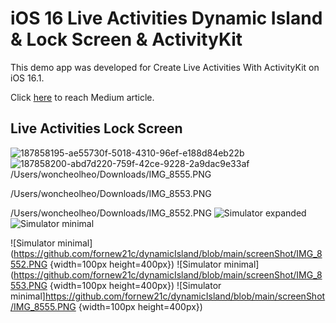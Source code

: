 # iOS 16 Live Activities Dynamic Island & Lock Screen & ActivityKit

This demo app was developed for Create Live Activities With ActivityKit on iOS 16.1.

Click [here](https://betterprogramming.pub/create-live-activities-with-activitykit-on-ios-16-beta-4766a347035b) to reach Medium article.

## Live Activities Lock Screen
![187858195-ae55730f-5018-4310-96ef-e188d84eb22b](https://user-images.githubusercontent.com/10993355/190917762-24cd198e-4691-490d-978e-f89d94d248fa.jpg)
![187858200-abd7d220-759f-42ce-9228-2a9dac9e33af](https://user-images.githubusercontent.com/10993355/190917764-cd36424f-5595-4a08-9c6f-f88135e72611.jpg)
/Users/woncheolheo/Downloads/IMG_8555.PNG

/Users/woncheolheo/Downloads/IMG_8553.PNG

/Users/woncheolheo/Downloads/IMG_8552.PNG
![Simulator expanded](https://user-images.githubusercontent.com/10993355/190917707-411e1a39-81a1-4c34-a789-4422b0d468d6.png)
![Simulator minimal](https://user-images.githubusercontent.com/10993355/190917709-5c6df5f6-1d62-4c48-81d2-60b1bd5f9ff5.png)


![Simulator minimal](https://github.com/fornew21c/dynamicIsland/blob/main/screenShot/IMG_8552.PNG {width=100px height=400px}) 
![Simulator minimal](https://github.com/fornew21c/dynamicIsland/blob/main/screenShot/IMG_8553.PNG {width=100px height=400px})
![Simulator minimal]https://github.com/fornew21c/dynamicIsland/blob/main/screenShot/IMG_8555.PNG {width=100px height=400px})
